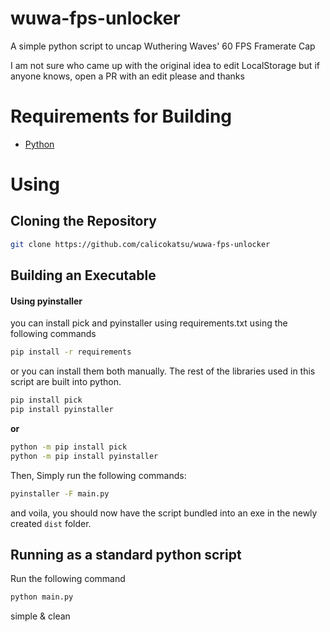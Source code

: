 # wuwa-fps-unlocker

A simple python script to uncap Wuthering Waves' 60 FPS Framerate Cap

I am not sure who came up with the original idea to edit LocalStorage but if anyone knows, open a PR with an edit please and thanks

# Requirements for Building

- [Python](https://www.python.org/)

# Using

## Cloning the Repository

```sh
git clone https://github.com/calicokatsu/wuwa-fps-unlocker
```

## Building an Executable

#### Using pyinstaller

you can install pick and pyinstaller using requirements.txt using the following commands

```sh
pip install -r requirements
```

or you can install them both manually. The rest of the libraries used in this script are built into python.

```sh
pip install pick
pip install pyinstaller
```

**or**

```sh
python -m pip install pick
python -m pip install pyinstaller
```

Then, Simply run the following commands:

```sh
pyinstaller -F main.py
```

and voila, you should now have the script bundled into an exe in the newly created `dist` folder.

## Running as a standard python script

Run the following command

```sh
python main.py
```

simple & clean
